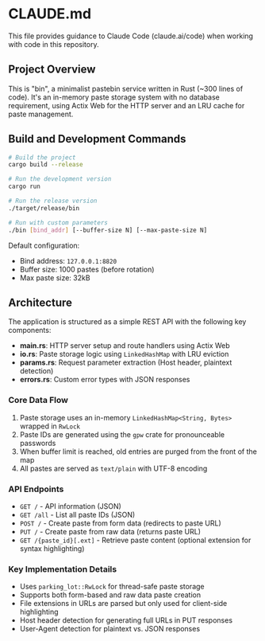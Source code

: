 # CLAUDE.md

This file provides guidance to Claude Code (claude.ai/code) when working with code in this repository.

## Project Overview

This is "bin", a minimalist pastebin service written in Rust (~300 lines of code). It's an in-memory paste storage system with no database requirement, using Actix Web for the HTTP server and an LRU cache for paste management.

## Build and Development Commands

```bash
# Build the project
cargo build --release

# Run the development version
cargo run

# Run the release version
./target/release/bin

# Run with custom parameters
./bin [bind_addr] [--buffer-size N] [--max-paste-size N]
```

Default configuration:
- Bind address: `127.0.0.1:8820`
- Buffer size: 1000 pastes (before rotation)
- Max paste size: 32kB

## Architecture

The application is structured as a simple REST API with the following key components:

- **main.rs**: HTTP server setup and route handlers using Actix Web
- **io.rs**: Paste storage logic using `LinkedHashMap` with LRU eviction
- **params.rs**: Request parameter extraction (Host header, plaintext detection)
- **errors.rs**: Custom error types with JSON responses

### Core Data Flow

1. Paste storage uses an in-memory `LinkedHashMap<String, Bytes>` wrapped in `RwLock`
2. Paste IDs are generated using the `gpw` crate for pronounceable passwords
3. When buffer limit is reached, old entries are purged from the front of the map
4. All pastes are served as `text/plain` with UTF-8 encoding

### API Endpoints

- `GET /` - API information (JSON)
- `GET /all` - List all paste IDs (JSON)
- `POST /` - Create paste from form data (redirects to paste URL)
- `PUT /` - Create paste from raw data (returns paste URL)
- `GET /{paste_id}[.ext]` - Retrieve paste content (optional extension for syntax highlighting)

### Key Implementation Details

- Uses `parking_lot::RwLock` for thread-safe paste storage
- Supports both form-based and raw data paste creation
- File extensions in URLs are parsed but only used for client-side highlighting
- Host header detection for generating full URLs in PUT responses
- User-Agent detection for plaintext vs. JSON responses